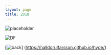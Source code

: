 ```yaml
---
layout: page
title: 2018
---
```


![placeholder](https://halldorulfarsson.github.io/hyde/public/assets//DFlogoStort.png "Large example image")


![DF](https://halldorulfarsson.github.io/hyde/public/favicon.png "home")



[![back](https://halldorulfarsson.github.io/hyde/public/favicon.png)]
(https://halldorulfarsson.github.io/hyde/)
